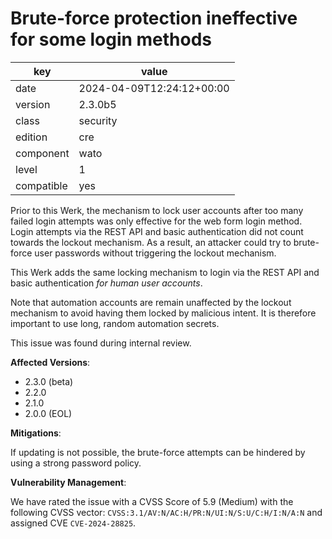 [//]: # (werk v2)
# Brute-force protection ineffective for some login methods

key        | value
---------- | ---
date       | 2024-04-09T12:24:12+00:00
version    | 2.3.0b5
class      | security
edition    | cre
component  | wato
level      | 1
compatible | yes

Prior to this Werk, the mechanism to lock user accounts after too many failed login attempts was only effective for the web form login method.
Login attempts via the REST API and basic authentication did not count towards the lockout mechanism.
As a result, an attacker could try to brute-force user passwords without triggering the lockout mechanism.

This Werk adds the same locking mechanism to login via the REST API and basic authentication _for human user accounts_.

Note that automation accounts are remain unaffected by the lockout mechanism to avoid having them locked by malicious intent.
It is therefore important to use long, random automation secrets.

This issue was found during internal review.

**Affected Versions**:

* 2.3.0 (beta)
* 2.2.0
* 2.1.0
* 2.0.0 (EOL)

**Mitigations**:

If updating is not possible, the brute-force attempts can be hindered by using a strong password policy.

**Vulnerability Management**:

We have rated the issue with a CVSS Score of 5.9 (Medium) with the following CVSS vector: `CVSS:3.1/AV:N/AC:H/PR:N/UI:N/S:U/C:H/I:N/A:N`
and assigned CVE `CVE-2024-28825`.
